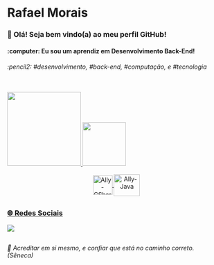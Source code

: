 # Rafael Morais
<h3>👋 Olá! Seja bem vindo(a) ao meu perfil GitHub! </h3>
<h4>:computer:	 Eu sou um aprendiz em Desenvolvimento Back-End! </h4> 

<h6>:pencil2:	 #desenvolvimento, #back-end, #computação, e #tecnologia </h6><br>

<div>
  <a href="[https://github.com/rafaelmoraism1](https://github.com/rafaelmoraism1)"> 
  <img height="170em" src="https://github-readme-stats.vercel.app/api?username=rafaelmoraism1&show_icons=true&theme=merko&include_all_commits=true&count_private=true"/>
  <img height="100em" src="https://github-readme-stats.vercel.app/api/top-langs/?username=rafaelmoraism1&layout=compact&langs_count=16&theme=merko"/>
</div>

<br>
  
<div align="center" style="display: inline_block">
  <img align="center" alt="Ally-CSharp" height="45" width="45" src="https://cdn.jsdelivr.net/gh/devicons/devicon/icons/csharp/csharp-original.svg" />
  <img align="center" alt="Ally-Java" height="50" width="60" src="https://cdn.jsdelivr.net/gh/devicons/devicon/icons/java/java-original-wordmark.svg" /> 
</div>
  
##

<h3> 🌐 Redes Sociais <br></h3>

<div> 

  <a href="https://www.linkedin.com/in/rafael-morais-martins-955a1572/" target="_blank"><img src="https://img.shields.io/badge/-LinkedIn-%230077B5?style=for-the-badge&logo=linkedin&logoColor=white" target="_blank"></a>  

##

 <i> :receipt:	Acreditar em si mesmo, e confiar que está no caminho correto.</i> <br>
 <i> (Sêneca)</i> <br> <br>
